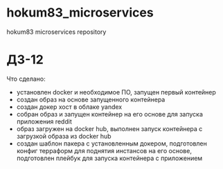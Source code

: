 # hokum83_microservices
hokum83 microservices repository

# ДЗ-12
Что сделано:
- установлен docker и необходимое ПО, запущен первый контейнер
- создан образ на основе запущенного контейнера
- создан докер хост в облаке yandex
- собран образ и запущен контейнер на его основе для запуска приложения reddit
- образ загружен на docker hub, выполнен запуск контейнера с загрузкой образа из docker hub
- создан шаблон пакера с установленным докером, подготовлен конфиг терраформ для поднятия инстансов на его основе, подготовлен плейбук для запуска контейнера с приложением
